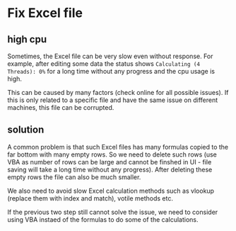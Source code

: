 # Fix Excel file

## high cpu
Sometimes, the Excel file can be very slow even without response. For example, after editing some data the status shows `Calculating (4 Threads): 0%` for a long time without any progress and the cpu usage is high.

This can be caused by many factors (check online for all possible issues). If this is only related to a specific file and have the same issue on different machines, this file can be corrupted.

## solution
A common problem is that such Excel files has many formulas copied to the far bottom with many empty rows. So we need to delete such rows (use VBA as number of rows can be large and cannot be finshed in UI - file saving will take a long time without any progress). After deleting these empty rows the file can also be much smaller.

We also need to avoid slow Excel calculation methods such as vlookup (replace them with index and match), votile methods etc.

If the previous two step still cannot solve the issue, we need to consider using VBA instaed of the formulas to do some of the calculations.
